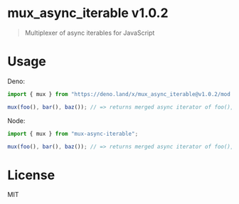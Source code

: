 # mux_async_iterable v1.0.2

> Multiplexer of async iterables for JavaScript

# Usage

Deno:

```ts
import { mux } from "https://deno.land/x/mux_async_iterable@v1.0.2/mod.ts";

mux(foo(), bar(), baz()); // => returns merged async iterator of foo(), bar(), and baz()
```

Node:

```js
import { mux } from "mux-async-iterable";

mux(foo(), bar(), baz()); // => returns merged async iterator of foo(), bar(), and baz()
```

# License

MIT
